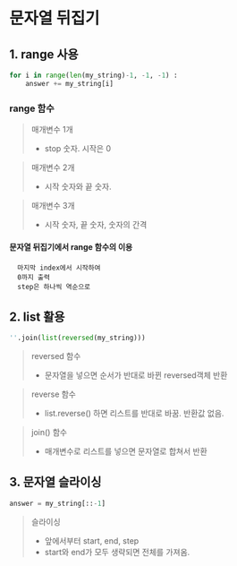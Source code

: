 

# 문자열 뒤집기


## 1. range 사용

```python
for i in range(len(my_string)-1, -1, -1) :
    answer += my_string[i]
```

### range 함수

> 매개변수 1개
> - stop 숫자. 시작은 0

> 매개변수 2개
> - 시작 숫자와 끝 숫자.

> 매개변수 3개
> - 시작 숫자, 끝 숫자, 숫자의 간격

#### 문자열 뒤집기에서 range 함수의 이용
```
  마지막 index에서 시작하여
  0까지 출력
  step은 하나씩 역순으로
```


## 2. list 활용

```python
''.join(list(reversed(my_string)))
```

> reversed 함수
> - 문자열을 넣으면 순서가 반대로 바뀐 reversed객체 반환

> reverse 함수
> - list.reverse() 하면 리스트를 반대로 바꿈. 반환값 없음.

> join() 함수
> - 매개변수로 리스트를 넣으면 문자열로 합쳐서 반환

   
## 3. 문자열 슬라이싱

```python
answer = my_string[::-1]
```

> 슬라이싱
> - 앞에서부터 start, end, step
> - start와 end가 모두 생략되면 전체를 가져옴.
